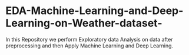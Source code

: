 # EDA-Machine-Learning-and-Deep-Learning-on-Weather-dataset-
In this Repository we perform Exploratory data Analysis on data after preprocessing and then Apply Machine Learning and Deep Learning.
